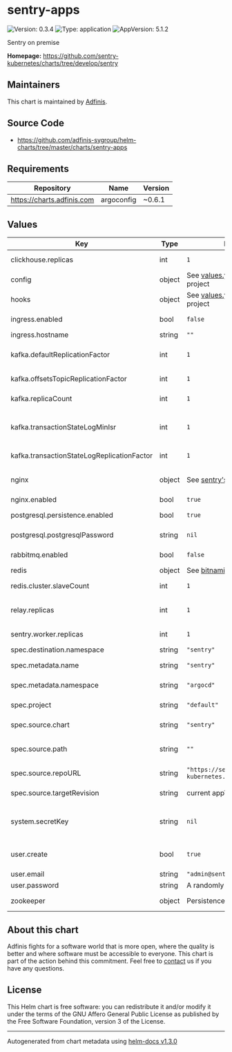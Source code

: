 # sentry-apps

![Version: 0.3.4](https://img.shields.io/badge/Version-0.3.4-informational?style=flat-square) ![Type: application](https://img.shields.io/badge/Type-application-informational?style=flat-square) ![AppVersion: 5.1.2](https://img.shields.io/badge/AppVersion-5.1.2-informational?style=flat-square)

Sentry on premise

**Homepage:** <https://github.com/sentry-kubernetes/charts/tree/develop/sentry>

## Maintainers
This chart is maintained by [Adfinis](https://adfinis.com/?pk_campaign=github&pk_kwd=helm-charts).

## Source Code

* <https://github.com/adfinis-sygroup/helm-charts/tree/master/charts/sentry-apps>

## Requirements

| Repository | Name | Version |
|------------|------|---------|
| https://charts.adfinis.com | argoconfig | ~0.6.1 |

## Values

| Key | Type | Default | Description |
|-----|------|---------|-------------|
| clickhouse.replicas | int | `1` | total number of clickhouse replicas |
| config | object | See [values.yaml](https://github.com/sentry-kubernetes/charts/blob/develop/sentry/values.yaml) of upstream project | extra configuration for some config maps |
| hooks | object | See [values.yaml](https://github.com/sentry-kubernetes/charts/blob/develop/sentry/values.yaml) of upstream project | configure hooks |
| ingress.enabled | bool | `false` | if true, enables the ingress configuration. |
| ingress.hostname | string | `""` | hostname to use |
| kafka.defaultReplicationFactor | int | `1` | replication factor for automatically created topics |
| kafka.offsetsTopicReplicationFactor | int | `1` | replication factor for the offsets topic |
| kafka.replicaCount | int | `1` | number of Kakfa brokers to deploy |
| kafka.transactionStateLogMinIsr | int | `1` | overridden min.insync.replicas config for the transaction topic |
| kafka.transactionStateLogReplicationFactor | int | `1` | replication factor for the transaction topic |
| nginx | object | See [sentry's default](https://github.com/sentry-kubernetes/charts/blob/develop/sentry/values.yaml) | NGINX configuration (required when `ingress.enabled=false`) |
| nginx.enabled | bool | `true` | enables nginx |
| postgresql.persistence.enabled | bool | `true` | Enable postgresql persistence |
| postgresql.postgresqlPassword | string | `nil` | password used to access the database |
| rabbitmq.enabled | bool | `false` | enable RabbitMQ Redis will be used instead. |
| redis | object | See [bitnami/redis](https://github.com/bitnami/charts/tree/master/bitnami/redis) chart | Redis settigs |
| redis.cluster.slaveCount | int | `1` | number of followers in the Redis cluster |
| relay.replicas | int | `1` | total number of relay replicas (use 0 when bootstrapping) |
| sentry.worker.replicas | int | `1` | total number of sentry worker replicas |
| spec.destination.namespace | string | `"sentry"` | namespace for Sentry |
| spec.metadata.name | string | `"sentry"` | name for the ArgoCD application |
| spec.metadata.namespace | string | `"argocd"` | namespace for the ArgoCD application |
| spec.project | string | `"default"` | project to deploy the ArgoCD application to |
| spec.source.chart | string | `"sentry"` | name of the Chart for Sentry |
| spec.source.path | string | `""` | path of the Chart for Sentry when using Git repository |
| spec.source.repoURL | string | `"https://sentry-kubernetes.github.io/charts"` | Chart museum to get Sentry |
| spec.source.targetRevision | string | current appVersion | revision of the chart to use for Sentry |
| system.secretKey | string | `nil` | secret key used for the session. Changing it invalidates all the current sessions. |
| user.create | bool | `true` | if true, creates the user defined by email and password. |
| user.email | string | `"admin@sentry.local"` | Super user email |
| user.password | string | A randomly generated one. | Super user password. |
| zookeeper | object | Persistence enabled | extra configuration for the [zookeper chart](https://github.com/bitnami/charts/tree/master/bitnami/zookeeper) |

## About this chart

Adfinis fights for a software world that is more open, where the quality is
better and where software must be accessible to everyone. This chart
is part of the action behind this commitment. Feel free to
[contact](https://adfinis.com/kontakt/?pk_campaign=github&pk_kwd=helm-charts)
us if you have any questions.

## License

This Helm chart is free software: you can redistribute it and/or modify it under the terms
of the GNU Affero General Public License as published by the Free Software Foundation,
version 3 of the License.

----------------------------------------------
Autogenerated from chart metadata using [helm-docs v1.3.0](https://github.com/norwoodj/helm-docs/releases/v1.3.0)
